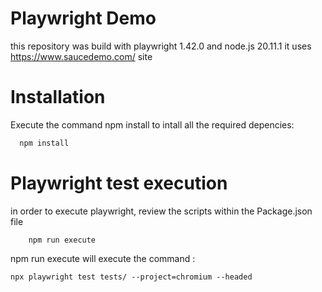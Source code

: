 
# Playwright Demo

this repository was build with playwright 1.42.0 and node.js 20.11.1
it uses https://www.saucedemo.com/ site

# Installation
Execute the command npm install to intall all the required depencies:

```bash
  npm install
```

# Playwright test execution
in order to execute playwright, review the scripts within the Package.json file

``` 
    npm run execute
```

npm run execute will execute the command : 
```
npx playwright test tests/ --project=chromium --headed
```

